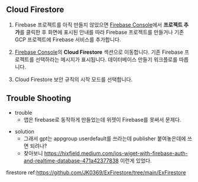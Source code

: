 ## Cloud Firestore
1. Firebase 프로젝트를 아직 만들지 않았으면 [Firebase Console](https://console.firebase.google.com/?authuser=0&hl=ko)에서 **프로젝트 추가**를 클릭한 후 화면에 표시된 안내를 따라 Firebase 프로젝트를 만들거나 기존 GCP 프로젝트에 Firebase 서비스를 추가합니다.
    
2. [Firebase Console](https://console.firebase.google.com/project/_/firestore?authuser=0&hl=ko)의 **Cloud Firestore** 섹션으로 이동합니다. 기존 Firebase 프로젝트를 선택하라는 메시지가 표시됩니다. 데이터베이스 만들기 워크플로를 따릅니다.
    
3. Cloud Firestore 보안 규칙의 시작 모드를 선택합니다.

## Trouble Shooting
- trouble
	- 앱은 firebase로 동작하게 만들었는데 위젯이 Firebase를 못써서 문제다.
* solution
	- 그래서 gpt는 appgroup userdefault를 쓰라는데 publisher 붙여놓은데에 쓰면 되려나?
	- 찾아보니 https://hixfield.medium.com/ios-wiget-with-firebase-auth-and-realtime-database-471a42377838 이런게 있었다.

firestore ref:https://github.com/JK0369/ExFirestore/tree/main/ExFirestore